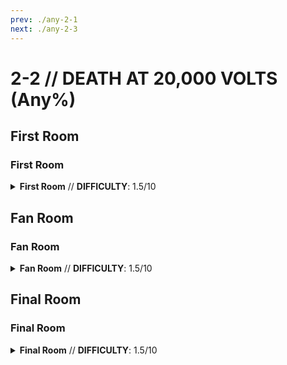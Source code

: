```yaml
---
prev: ./any-2-1
next: ./any-2-3
---
```


# 2-2 // DEATH AT 20,000 VOLTS (Any%)

## First Room

<div class="hidden-header">

### First Room

</div>

<details class="easy">
    <summary>
        <b>First Room</b> // <b>DIFFICULTY</b>: 1.5/10
    </summary>
    <p>
     Start off by performing a <a href="/speedrun-tech#slam-store">Slam Store</a> in the starting room and then sliding into the right wall and then <a href="/speedrun-tech#wall-bounces">Wall Bouncing</a>. 
     <p>
      </p>
      Fire a rocket at the window of the building on the right to break the electrical panel behind it. When you are next to the door slam, look up, and <a href="/speedrun-tech#ub-ultaboost">UB</a> to break another panel. 
      <p>
      </p>
      As soon as you are above the building dash to stop your momentum, <a href="/speedrun-tech#pboost-projectile-boost">Projectile Boost</a> the final panel, then dash backwards and slam back to the door.
      <p>
      </p>
      <a href="/speedrun-tech#ce-boost-core-eject-boost">CE Boost</a> under the door as it opens, turn right and dash slide. When you reach the top of the stairs, turn left and <a href="/speedrun-tech#ce-boost-core-eject-boost">CE Boost</a> again to reach the checkpoint. 
      <div class="note">
     <div class="note-header">
        <i class="fa-solid fa-circle-exclamation"></i>
        Note
    </div>
    If you are not on harmless, you will not have enough health for the final <a href="/speedrun-tech#ce-boost-core-eject-boost">CE Boost</a>, however you can still collect the checkpoint while dead.
</div>
    </p>
</details>


## Fan Room

<div class="hidden-header">

### Fan Room

</div>

<details class="easy">
    <summary>
        <b>Fan Room</b> // <b>DIFFICULTY</b>: 1.5/10
    </summary>
    <p>
     After checkpointing turn around and aim as shown, then <a href="/speedrun-tech#ub-ultraboost">UB</a> 
     When you reach the center of the room <a href="/speedrun-tech#rocket-ride">Rocket Ride</a> to the door. When you reach the door, slam off the rocket and <a href="/speedrun-tech#ce-boost-core-eject-boost">CE Boost</a> through it, then slam and use jackhammer on one of the soldiers to boost and place oil beneath you to maintain speed. When you reach the end of the hallway, turn and dash to the checkpoint.
    </p>
</details>

## Final Room

<div class="hidden-header">

### Final Room

</div>

<details class="easy">
    <summary>
        <b>Final Room</b> // <b>DIFFICULTY</b>: 1.5/10
    </summary>
    <p>
    After checkpointing, dash slide and place oil to maintain speed. <a href="/speedrun-tech#rocket-ride">Rocket Ride</a> when you reach final room, curve your rocket up, jump, then turn around and shoot the panel with a rocket. 
    <p>
      </p>
    Slam down and slide towards the exit while charging a core eject, turn right and look up at a 45 degree angle fire the core and <a href="/speedrun-tech#nukes">Nuke</a> to break both of the remaining panels
    <p>
      </p>
      As the door to the exit opens <a href="/speedrun-tech#ce-boost-core-eject-boost">CE Boost</a> under it, then <a href="/speedrun-tech#slideways-exit">Slideways Exit</a>
      </p>
</details>